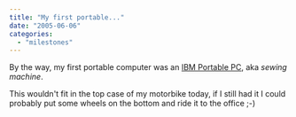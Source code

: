 ```yaml
---
title: "My first portable..."
date: "2005-06-06"
categories: 
  - "milestones"
---
```


By the way, my first portable computer was an [IBM Portable PC](http://www.bolo.ch/?list=2&obj=184), aka _sewing machine_.

This wouldn't fit in the top case of my motorbike today, if I still had it I could probably put some wheels on the bottom and ride it to the office ;-)
